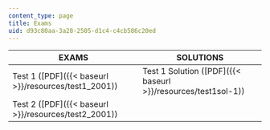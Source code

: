 ```yaml
---
content_type: page
title: Exams
uid: d93c80aa-3a28-2505-d1c4-c4cb586c20ed
---
```


| EXAMS | SOLUTIONS |
| --- | --- |
| Test 1 ([PDF]({{< baseurl >}}/resources/test1_2001)) | Test 1 Solution ([PDF]({{< baseurl >}}/resources/test1sol-1)) |
| Test 2 ([PDF]({{< baseurl >}}/resources/test2_2001)) |